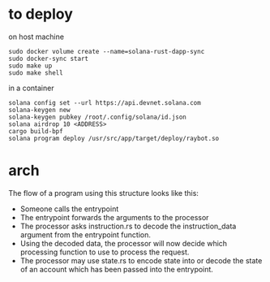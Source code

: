 # to deploy
on host machine
```
sudo docker volume create --name=solana-rust-dapp-sync
sudo docker-sync start
sudo make up
sudo make shell
```

in a container

```
solana config set --url https://api.devnet.solana.com
solana-keygen new
solana-keygen pubkey /root/.config/solana/id.json
solana airdrop 10 <ADDRESS>
cargo build-bpf
solana program deploy /usr/src/app/target/deploy/raybot.so
```

# arch
The flow of a program using this structure looks like this:

- Someone calls the entrypoint
- The entrypoint forwards the arguments to the processor
- The processor asks instruction.rs to decode the instruction_data argument from the entrypoint function.
- Using the decoded data, the processor will now decide which processing function to use to process the request.
- The processor may use state.rs to encode state into or decode the state of an account which has been passed into the entrypoint.